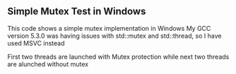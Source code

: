 ## Simple Mutex Test in Windows

This code shows a simple mutex implementation in Windows
My GCC version 5.3.0 was having issues with std::mutex and std::thread,
so I have used MSVC instead

First two threads are launched with Mutex protection while next two threads are alunched without mutex
